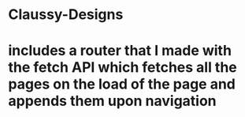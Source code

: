 # Claussy-Designs

# includes a router that I made with the fetch API which fetches all the pages on the load of the page and appends them upon navigation
